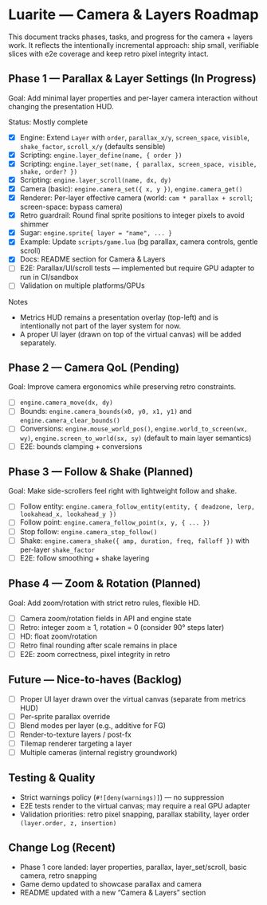# Luarite — Camera & Layers Roadmap

This document tracks phases, tasks, and progress for the camera + layers work. It reflects the intentionally incremental approach: ship small, verifiable slices with e2e coverage and keep retro pixel integrity intact.

## Phase 1 — Parallax & Layer Settings (In Progress)

Goal: Add minimal layer properties and per-layer camera interaction without changing the presentation HUD.

Status: Mostly complete

- [x] Engine: Extend `Layer` with `order`, `parallax_x/y`, `screen_space`, `visible`, `shake_factor`, `scroll_x/y` (defaults sensible)
- [x] Scripting: `engine.layer_define(name, { order })`
- [x] Scripting: `engine.layer_set(name, { parallax, screen_space, visible, shake, order? })`
- [x] Scripting: `engine.layer_scroll(name, dx, dy)`
- [x] Camera (basic): `engine.camera_set({ x, y })`, `engine.camera_get()`
- [x] Renderer: Per-layer effective camera (world: `cam * parallax + scroll`; screen-space: bypass camera)
- [x] Retro guardrail: Round final sprite positions to integer pixels to avoid shimmer
- [x] Sugar: `engine.sprite{ layer = "name", ... }`
- [x] Example: Update `scripts/game.lua` (bg parallax, camera controls, gentle scroll)
- [x] Docs: README section for Camera & Layers
- [ ] E2E: Parallax/UI/scroll tests — implemented but require GPU adapter to run in CI/sandbox
- [ ] Validation on multiple platforms/GPUs

Notes
- Metrics HUD remains a presentation overlay (top-left) and is intentionally not part of the layer system for now.
- A proper UI layer (drawn on top of the virtual canvas) will be added separately.

## Phase 2 — Camera QoL (Pending)

Goal: Improve camera ergonomics while preserving retro constraints.

- [ ] `engine.camera_move(dx, dy)`
- [ ] Bounds: `engine.camera_bounds(x0, y0, x1, y1)` and `engine.camera_clear_bounds()`
- [ ] Conversions: `engine.mouse_world_pos()`, `engine.world_to_screen(wx, wy)`, `engine.screen_to_world(sx, sy)` (default to main layer semantics)
- [ ] E2E: bounds clamping + conversions

## Phase 3 — Follow & Shake (Planned)

Goal: Make side-scrollers feel right with lightweight follow and shake.

- [ ] Follow entity: `engine.camera_follow_entity(entity, { deadzone, lerp, lookahead_x, lookahead_y })`
- [ ] Follow point: `engine.camera_follow_point(x, y, { ... })`
- [ ] Stop follow: `engine.camera_stop_follow()`
- [ ] Shake: `engine.camera_shake({ amp, duration, freq, falloff })` with per-layer `shake_factor`
- [ ] E2E: follow smoothing + shake layering

## Phase 4 — Zoom & Rotation (Planned)

Goal: Add zoom/rotation with strict retro rules, flexible HD.

- [ ] Camera zoom/rotation fields in API and engine state
- [ ] Retro: integer zoom ≥ 1, rotation = 0 (consider 90° steps later)
- [ ] HD: float zoom/rotation
- [ ] Retro final rounding after scale remains in place
- [ ] E2E: zoom correctness, pixel integrity in retro

## Future — Nice-to-haves (Backlog)

- [ ] Proper UI layer drawn over the virtual canvas (separate from metrics HUD)
- [ ] Per-sprite parallax override
- [ ] Blend modes per layer (e.g., additive for FG)
- [ ] Render-to-texture layers / post-fx
- [ ] Tilemap renderer targeting a layer
- [ ] Multiple cameras (internal registry groundwork)

## Testing & Quality

- Strict warnings policy (`#![deny(warnings)]`) — no suppression
- E2E tests render to the virtual canvas; may require a real GPU adapter
- Validation priorities: retro pixel snapping, parallax stability, layer order `(layer.order, z, insertion)`

## Change Log (Recent)

- Phase 1 core landed: layer properties, parallax, layer_set/scroll, basic camera, retro snapping
- Game demo updated to showcase parallax and camera
- README updated with a new “Camera & Layers” section

